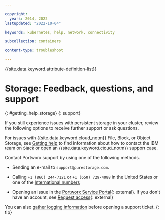 ```yaml
---

copyright: 
  years: 2014, 2022
lastupdated: "2022-10-04"

keywords: kubernetes, help, network, connectivity

subcollection: containers

content-type: troubleshoot

---
```


{{site.data.keyword.attribute-definition-list}}



# Storage: Feedback, questions, and support
{: #getting_help_storage}
{: support}

If you still experience issues with persistent storage in your cluster, review the following options to receive further support or ask questions.

For issues with {{site.data.keyword.cloud_notm}} File, Block, or Object Storage, see [Getting help](/docs/containers?topic=containers-get-help) to find information about how to contact the IBM team on Slack or open an {{site.data.keyword.cloud_notm}} support case.

Contact Portworx support by using one of the following methods.

- Sending an e-mail to `support@purestorage.com`.

- Calling `+1 (866) 244-7121` or `+1 (650) 729-4088` in the United States or one of the [International numbers](https://support.purestorage.com/Pure_Storage_Technical_Services/Technical_Services_Information/Contact_Us)

- Opening an issue in the [Portworx Service Portal](https://pure1.purestorage.com/support){: external}. If you don't have an account, see [Request access](https://purestorage.force.com/customers/CustomerAccessRequest){: external}

You can also [gather logging information](/docs/containers?topic=containers-portworx#portworx_logs) before opening a support ticket.
{: tip}




